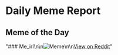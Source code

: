 # Daily Meme Report

## Meme of the Day
"### Me_irl\n\n![Meme](https://i.redd.it/tjo19r886lff1.png)\n\n[View on Reddit](https://redd.it/1mbbuo6)"

